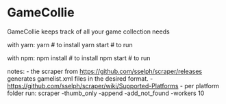 # GameCollie
GameCollie keeps track of all your game collection needs

with yarn:
	yarn		# to install
	yarn start	# to run

with npm:
	npm install	# to install
	npm start	# to run

notes:
	- the scraper from https://github.com/sselph/scraper/releases generates gamelist.xml files in the desired format.
	- https://github.com/sselph/scraper/wiki/Supported-Platforms
	- per platform folder run:
		scraper -thumb_only -append -add_not_found -workers 10
